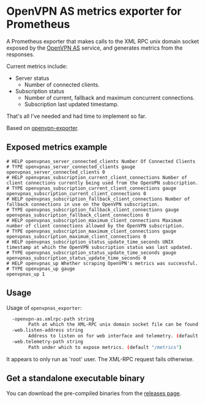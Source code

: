 # OpenVPN AS metrics exporter for Prometheus

A Prometheus exporter that makes calls to the XML RPC unix domain socket exposed by the [OpenVPN AS](https://openvpn.net/) service, and generates metrics from the responses.

Current metrics include:

* Server status
  * Number of connected clients.
* Subscription status
  * Number of current, fallback and maximum concurrent connections.
  * Subscription last updated timestamp.

That's all I've needed and had time to implement so far.

Based on [openvpn-exporter](https://github.com/kumina/openvpn_exporter).


## Exposed metrics example

```
# HELP openvpnas_server_connected_clients Number Of Connected Clients
# TYPE openvpnas_server_connected_clients gauge
openvpnas_server_connected_clients 0
# HELP openvpnas_subscription_current_client_connections Number of client connections currently being used from the OpenVPN subscription.
# TYPE openvpnas_subscription_current_client_connections gauge
openvpnas_subscription_current_client_connections 0
# HELP openvpnas_subscription_fallback_client_connections Number of fallback connections in use on the OpenVPN subscription.
# TYPE openvpnas_subscription_fallback_client_connections gauge
openvpnas_subscription_fallback_client_connections 0
# HELP openvpnas_subscription_maximum_client_connections Maximum number of client connections allowed by the OpenVPN subscription.
# TYPE openvpnas_subscription_maximum_client_connections gauge
openvpnas_subscription_maximum_client_connections 0
# HELP openvpnas_subscription_status_update_time_seconds UNIX timestamp at which the OpenVPN subscription status was last updated.
# TYPE openvpnas_subscription_status_update_time_seconds gauge
openvpnas_subscription_status_update_time_seconds 0
# HELP openvpnas_up Whether scraping OpenVPN's metrics was successful.
# TYPE openvpnas_up gauge
openvpnas_up 1
```

## Usage

Usage of `openvpnas_exporter`:

```sh
  -openvpn-as.xmlrpc-path string
    	Path at which the XML-RPC unix domain socket file can be found. (default "/usr/local/openvpn_as/etc/sock/sagent.localroot")
  -web.listen-address string
    	Address to listen on for web interface and telemetry. (default ":9176")
  -web.telemetry-path string
    	Path under which to expose metrics. (default "/metrics")
```

It appears to only run as 'root' user. The XML-RPC request fails otherwise.

## Get a standalone executable binary

You can download the pre-compiled binaries from the [releases page](https://github.com/rossigee/openvpnas-exporter/releases).
